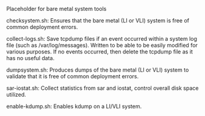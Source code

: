 Placeholder for bare metal system tools

checksystem.sh: Ensures that the bare metal (LI or VLI) system is free
  of common deployment errors.

collect-logs.sh: Save tcpdump files if an event occurred within a
  system log file (such as /var/log/messages). Written to be able to be
  easily modified for various purposes. If no events occurred, then
  delete the tcpdump file as it has no useful data.

dumpsystem.sh: Produces dumps of the bare metal (LI or VLI) system to
  validate that it is free of common deployment errors.

sar-iostat.sh: Collect statistics from sar and iostat, control overall
  disk space utilized.

enable-kdump.sh: Enables kdump on a LI/VLI system.